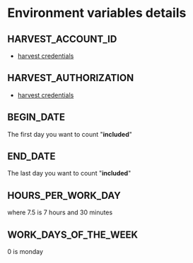# Environment variables details

## HARVEST_ACCOUNT_ID
* [harvest credentials](harvest.md)

## HARVEST_AUTHORIZATION
* [harvest credentials](harvest.md)

## BEGIN_DATE
The first day you want to count "**included**"

## END_DATE
The last day you want to count "**included**"

## HOURS_PER_WORK_DAY
where 7.5 is 7 hours and 30 minutes

## WORK_DAYS_OF_THE_WEEK
0 is monday